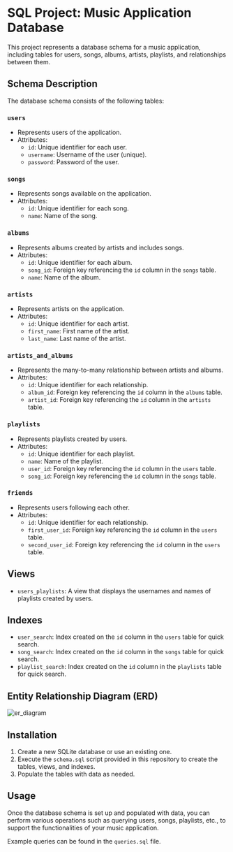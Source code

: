 # SQL Project: Music Application Database

This project represents a database schema for a music application, including tables for users, songs, albums, artists, playlists, and relationships between them.

## Schema Description

The database schema consists of the following tables:

### `users`

- Represents users of the application.
- Attributes:
  - `id`: Unique identifier for each user.
  - `username`: Username of the user (unique).
  - `password`: Password of the user.

### `songs`

- Represents songs available on the application.
- Attributes:
  - `id`: Unique identifier for each song.
  - `name`: Name of the song.

### `albums`

- Represents albums created by artists and includes songs.
- Attributes:
  - `id`: Unique identifier for each album.
  - `song_id`: Foreign key referencing the `id` column in the `songs` table.
  - `name`: Name of the album.

### `artists`

- Represents artists on the application.
- Attributes:
  - `id`: Unique identifier for each artist.
  - `first_name`: First name of the artist.
  - `last_name`: Last name of the artist.

### `artists_and_albums`

- Represents the many-to-many relationship between artists and albums.
- Attributes:
  - `id`: Unique identifier for each relationship.
  - `album_id`: Foreign key referencing the `id` column in the `albums` table.
  - `artist_id`: Foreign key referencing the `id` column in the `artists` table.

### `playlists`

- Represents playlists created by users.
- Attributes:
  - `id`: Unique identifier for each playlist.
  - `name`: Name of the playlist.
  - `user_id`: Foreign key referencing the `id` column in the `users` table.
  - `song_id`: Foreign key referencing the `id` column in the `songs` table.

### `friends`

- Represents users following each other.
- Attributes:
  - `id`: Unique identifier for each relationship.
  - `first_user_id`: Foreign key referencing the `id` column in the `users` table.
  - `second_user_id`: Foreign key referencing the `id` column in the `users` table.

## Views

- `users_playlists`: A view that displays the usernames and names of playlists created by users.

## Indexes

- `user_search`: Index created on the `id` column in the `users` table for quick search.
- `song_search`: Index created on the `id` column in the `songs` table for quick search.
- `playlist_search`: Index created on the `id` column in the `playlists` table for quick search.

## Entity Relationship Diagram (ERD)

![er_diagram](https://github.com/aydngrkm/sql-music-application/assets/96431787/5b2ad3cc-7377-4054-9d36-5c46f557361b)

## Installation

1. Create a new SQLite database or use an existing one.
2. Execute the `schema.sql` script provided in this repository to create the tables, views, and indexes.
3. Populate the tables with data as needed.

## Usage

Once the database schema is set up and populated with data, you can perform various operations such as querying users, songs, playlists, etc., to support the functionalities of your music application.

Example queries can be found in the `queries.sql` file.
